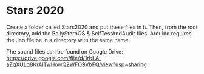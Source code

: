 Stars 2020
==========

Create a folder called Stars2020 and put these files in it.
Then, from the root directory, add the BallySternOS & SelfTestAndAudit files.
Arduino requires the .ino file be in a directory with the same name.

The sound files can be found on Google Drive:
https://drive.google.com/file/d/1rbLA-aZqXULq8KrAlTwHowQ2WFO9VbFQ/view?usp=sharing

